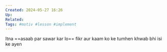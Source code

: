 ```yaml
---
Created: 2024-05-27 16:26
Up: 
Related: 
Tags: #motiv #lesson #implement 
---
```

Itna ==asaab par sawar kar lo== fikr aur kaam ko ke tumhen khwab bhi isi ke ayen

<!--SR:!2024-07-15,4,270-->